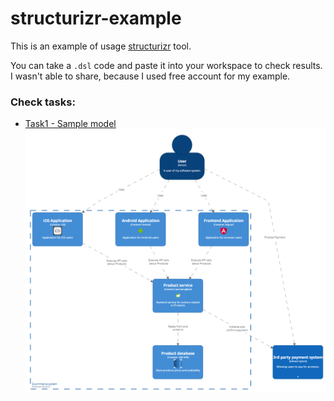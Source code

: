 # structurizr-example

This is an example of usage [structurizr](https://structurizr.com) tool.

You can take a `.dsl` code and paste it into your workspace to check results. I wasn't able to share, because I used free account for my example.

### Check tasks: 

* [Task1 - Sample model](https://github.com/pgrabarczyk/structurizr-example/blob/master/Task1/Task1.md)  
  ![container.PNG](https://github.com/pgrabarczyk/structurizr-example/raw/master/Task1/result_images/container.PNG)
  


